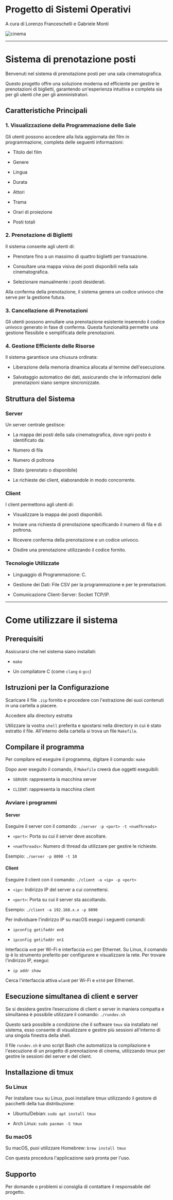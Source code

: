 # Progetto di Sistemi Operativi

A cura di Lorenzo Franceschelli e Gabriele Monti

![cinema](https://github.com/Lorenx03/Sistema-di-prenotazione-posti/assets/48184667/be6e5aa3-5400-497f-b970-6e26e4c9c9e4)

---

# Sistema di prenotazione posti

Benvenuti nel sistema di prenotazione posti per una sala cinematografica. 

Questo progetto offre una soluzione moderna ed efficiente per gestire le prenotazioni di biglietti, garantendo un'esperienza intuitiva e completa sia per gli utenti che per gli amministratori.

## Caratteristiche Principali

### 1. Visualizzazione della Programmazione delle Sale

Gli utenti possono accedere alla lista aggiornata dei film in programmazione, completa delle seguenti informazioni:

- Titolo del film

- Genere

- Lingua

- Durata

- Attori

- Trama

- Orari di proiezione

- Posti totali

### 2. Prenotazione di Biglietti

Il sistema consente agli utenti di:

- Prenotare fino a un massimo di quattro biglietti per transazione.

- Consultare una mappa visiva dei posti disponibili nella sala cinematografica.

- Selezionare manualmente i posti desiderati.

Alla conferma della prenotazione, il sistema genera un codice univoco che serve per la gestione futura.

### 3. Cancellazione di Prenotazioni

Gli utenti possono annullare una prenotazione esistente inserendo il codice univoco generato in fase di conferma. Questa funzionalità permette una gestione flessibile e semplificata delle prenotazioni.

### 4. Gestione Efficiente delle Risorse

Il sistema garantisce una chiusura ordinata:

- Liberazione della memoria dinamica allocata al termine dell'esecuzione.

- Salvataggio automatico dei dati, assicurando che le informazioni delle prenotazioni siano sempre sincronizzate.

## Struttura del Sistema

### Server

Un server centrale gestisce:

- La mappa dei posti della sala cinematografica, dove ogni posto è identificato da:

- Numero di fila

- Numero di poltrona

- Stato (prenotato o disponibile)

- Le richieste dei client, elaborandole in modo concorrente.

### Client

I client permettono agli utenti di:

- Visualizzare la mappa dei posti disponibili.

- Inviare una richiesta di prenotazione specificando il numero di fila e di poltrona.

- Ricevere conferma della prenotazione e un codice univoco.

- Disdire una prenotazione utilizzando il codice fornito.

### Tecnologie Utilizzate

- Linguaggio di Programmazione: C.

- Gestione dei Dati: File CSV per la programmazione e per le prenotazioni.

- Comunicazione Client-Server: Socket TCP/IP.

---
# Come utilizzare il sistema

## Prerequisiti

Assicurarsi che nel sistema siano installati:

- `make`

- Un compilatore C (come `clang` o `gcc`)

## Istruzioni per la Configurazione

Scaricare il file `.zip` fornito e procedere con l'estrazione dei suoi contenuti in una cartella a piacere.

Accedere alla directory estratta

Utilizzare la vostra `shell` preferita e spostarsi nella directory in cui è stato estratto il file. All'interno della cartella si trova un file `Makefile`.

## Compilare il programma

Per compilare ed eseguire il programma, digitare il comando: `make`

Dopo aver eseguito il comando, il `Makefile` creerà due oggetti eseguibili:

- `SERVER`: rappresenta la macchina server

- `CLIENT`: rappresenta la macchina client

### Avviare i programmi

#### Server

Eseguire il server con il comando: `./server -p <port> -t <numThreads>`

- `<port>`: Porta su cui il server deve ascoltare.

- `<numThreads>`: Numero di thread da utilizzare per gestire le richieste.

Esempio: `./server -p 8090 -t 10`

#### Client

Eseguire il client con il comando: `./client -a <ip> -p <port>`

- `<ip>`: Indirizzo IP del server a cui connettersi.

- `<port>`: Porta su cui il server sta ascoltando.

Esempio: `./client -a 192.168.x.x -p 8090`

Per individuare l'indirizzo IP su macOS esegui i seguenti comandi:

- `ipconfig getifaddr en0`

- `ipconfig getifaddr en1`

Interfaccia `en0` per Wi-Fi e interfaccia `en1` per Ethernet.
Su Linux, il comando ip è lo strumento preferito per configurare e visualizzare la rete. Per trovare l'indirizzo IP, esegui:

- `ip addr show`

Cerca l'interfaccia attiva `wlan0` per Wi-Fi e `eth0` per Ethernet.

## Esecuzione simultanea di client e server

Se si desidera gestire l’esecuzione di client e server in maniera compatta e simultanea è possibile utilizzare il comando: 
`./rundev.sh` 

Questo sarà possibile a condizione che il software `tmux` sia installato nel sistema, esso consente di visualizzare e gestire più sessioni all'interno di una singola finestra della shell. 

Il file `rundev.sh` è uno script Bash che automatizza la compilazione e l'esecuzione di un progetto di prenotazione di cinema, utilizzando tmux per gestire le sessioni del server e del client. 

## Installazione di tmux

### Su Linux

Per installare `tmux` su Linux, puoi installare tmux utilizzando il gestore di pacchetti della tua distribuzione:
- Ubuntu/Debian: `sudo apt install tmux`
  
- Arch Linux: `sudo pacman -S tmux`
 
### Su macOS

Su macOS, puoi utilizzare Homebrew:  `brew install tmux`

Con questa procedura l'applicazione sarà pronta per l'uso. 

##  Supporto

Per domande o problemi si consiglia di contattare il responsabile del progetto.
